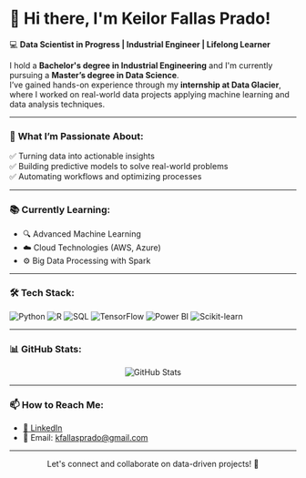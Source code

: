 # 👋 Hi there, I'm **Keilor Fallas Prado**!  

💻 **Data Scientist in Progress | Industrial Engineer | Lifelong Learner**  

I hold a **Bachelor's degree in Industrial Engineering** and I'm currently pursuing a **Master’s degree in Data Science**.  
I’ve gained hands-on experience through my **internship at Data Glacier**, where I worked on real-world data projects applying machine learning and data analysis techniques.

---

### 🚀 **What I’m Passionate About:**
✅ Turning data into actionable insights  
✅ Building predictive models to solve real-world problems  
✅ Automating workflows and optimizing processes  

---

### 📚 **Currently Learning:**
- 🔍 Advanced Machine Learning  
- ☁️ Cloud Technologies (AWS, Azure)  
- ⚙️ Big Data Processing with Spark  

---

### 🛠 **Tech Stack:**
<p align="left">
  <img src="https://img.shields.io/badge/Python-3776AB?style=for-the-badge&logo=python&logoColor=white" alt="Python"/>
  <img src="https://img.shields.io/badge/R-276DC3?style=for-the-badge&logo=r&logoColor=white" alt="R"/>
  <img src="https://img.shields.io/badge/SQL-4479A1?style=for-the-badge&logo=postgresql&logoColor=white" alt="SQL"/>
  <img src="https://img.shields.io/badge/TensorFlow-FF6F00?style=for-the-badge&logo=tensorflow&logoColor=white" alt="TensorFlow"/>
  <img src="https://img.shields.io/badge/Power%20BI-F2C811?style=for-the-badge&logo=powerbi&logoColor=black" alt="Power BI"/>
  <img src="https://img.shields.io/badge/Scikit--Learn-F7931E?style=for-the-badge&logo=scikit-learn&logoColor=white" alt="Scikit-learn"/>
</p>

---

### 📊 **GitHub Stats:**
<p align="center">
  <img src="https://github-readme-stats.vercel.app/api?username=KeilorFP&show_icons=true&theme=radical" alt="GitHub Stats"/>
</p>

---

### 📫 **How to Reach Me:**
- [💼 LinkedIn](https://www.linkedin.com/in/keilor-fallas-prado-55189b252)  
- 📧 Email: kfallasprado@gmail.com 

---

<p align="center">
  Let's connect and collaborate on data-driven projects! 🚀  
</p>
